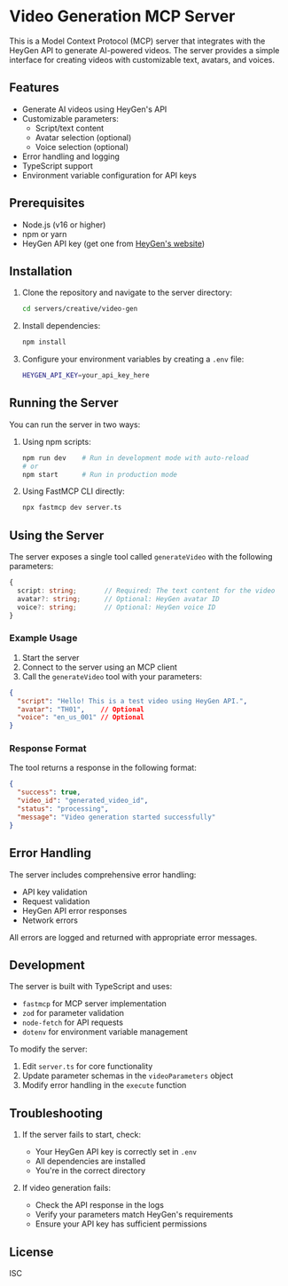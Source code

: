 # Video Generation MCP Server

This is a Model Context Protocol (MCP) server that integrates with the HeyGen API to generate AI-powered videos. The server provides a simple interface for creating videos with customizable text, avatars, and voices.

## Features

- Generate AI videos using HeyGen's API
- Customizable parameters:
  - Script/text content
  - Avatar selection (optional)
  - Voice selection (optional)
- Error handling and logging
- TypeScript support
- Environment variable configuration for API keys

## Prerequisites

- Node.js (v16 or higher)
- npm or yarn
- HeyGen API key (get one from [HeyGen's website](https://www.heygen.com/))

## Installation

1. Clone the repository and navigate to the server directory:
   ```bash
   cd servers/creative/video-gen
   ```

2. Install dependencies:
   ```bash
   npm install
   ```

3. Configure your environment variables by creating a `.env` file:
   ```bash
   HEYGEN_API_KEY=your_api_key_here
   ```

## Running the Server

You can run the server in two ways:

1. Using npm scripts:
   ```bash
   npm run dev    # Run in development mode with auto-reload
   # or
   npm start      # Run in production mode
   ```

2. Using FastMCP CLI directly:
   ```bash
   npx fastmcp dev server.ts
   ```

## Using the Server

The server exposes a single tool called `generateVideo` with the following parameters:

```typescript
{
  script: string;       // Required: The text content for the video
  avatar?: string;      // Optional: HeyGen avatar ID
  voice?: string;       // Optional: HeyGen voice ID
}
```

### Example Usage

1. Start the server
2. Connect to the server using an MCP client
3. Call the `generateVideo` tool with your parameters:

```json
{
  "script": "Hello! This is a test video using HeyGen API.",
  "avatar": "TH01",    // Optional
  "voice": "en_us_001" // Optional
}
```

### Response Format

The tool returns a response in the following format:

```json
{
  "success": true,
  "video_id": "generated_video_id",
  "status": "processing",
  "message": "Video generation started successfully"
}
```

## Error Handling

The server includes comprehensive error handling:
- API key validation
- Request validation
- HeyGen API error responses
- Network errors

All errors are logged and returned with appropriate error messages.

## Development

The server is built with TypeScript and uses:
- `fastmcp` for MCP server implementation
- `zod` for parameter validation
- `node-fetch` for API requests
- `dotenv` for environment variable management

To modify the server:
1. Edit `server.ts` for core functionality
2. Update parameter schemas in the `videoParameters` object
3. Modify error handling in the `execute` function

## Troubleshooting

1. If the server fails to start, check:
   - Your HeyGen API key is correctly set in `.env`
   - All dependencies are installed
   - You're in the correct directory

2. If video generation fails:
   - Check the API response in the logs
   - Verify your parameters match HeyGen's requirements
   - Ensure your API key has sufficient permissions

## License

ISC

